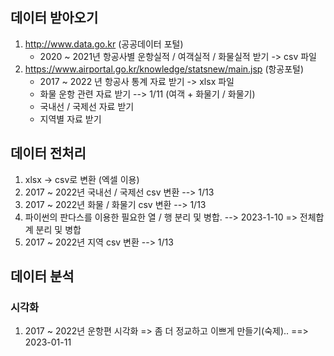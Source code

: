 ## 데이터 받아오기
1. http://www.data.go.kr (공공데이터 포털)
    - 2020 ~ 2021년 항공사별 운항실적 / 여객실적 / 화물실적 받기 -> csv 파일
3. https://www.airportal.go.kr/knowledge/statsnew/main.jsp (항공포털)
    - 2017 ~ 2022 년 항공사 통계 자료 받기 -> xlsx 파일
    - 화물 운항 관련 자료 받기 --> 1/11 (여객 + 화물기 / 화물기)
    - 국내선 / 국제선 자료 받기
    - 지역별 자료 받기

## 데이터 전처리
1. xlsx -> csv로 변환 (엑셀 이용)
2. 2017 ~ 2022년 국내선 / 국제선 csv 변환 --> 1/13
3. 2017 ~ 2022년 화물 / 화물기 csv 변환 --> 1/13
4. 파이썬의 판다스를 이용한 필요한 열 / 행 분리 및 병합. --> 2023-1-10 => 전체합계 분리 및 병합 
5. 2017 ~ 2022년 지역 csv 변환 --> 1/13

## 데이터 분석
### 시각화
1. 2017 ~ 2022년 운항편 시각화 => 좀 더 정교하고 이쁘게 만들기(숙제).. ==> 2023-01-11
 
